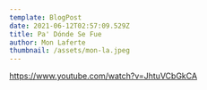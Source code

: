 ```yaml
---
template: BlogPost
date: 2021-06-12T02:57:09.529Z
title: Pa' Dónde Se Fue
author: Mon Laferte
thumbnail: /assets/mon-la.jpeg
---
```

https://www.youtube.com/watch?v=JhtuVCbGkCA